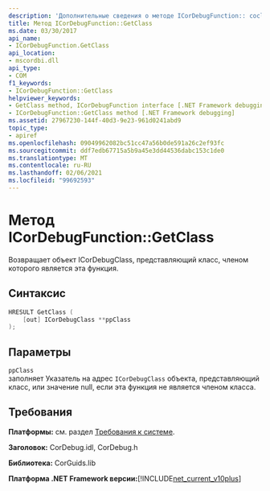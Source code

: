 ```yaml
---
description: 'Дополнительные сведения о методе ICorDebugFunction:: coclass'
title: Метод ICorDebugFunction::GetClass
ms.date: 03/30/2017
api_name:
- ICorDebugFunction.GetClass
api_location:
- mscordbi.dll
api_type:
- COM
f1_keywords:
- ICorDebugFunction::GetClass
helpviewer_keywords:
- GetClass method, ICorDebugFunction interface [.NET Framework debugging]
- ICorDebugFunction::GetClass method [.NET Framework debugging]
ms.assetid: 27967230-144f-40d3-9e23-961d0241abd9
topic_type:
- apiref
ms.openlocfilehash: 09049962082bc51cc47a56b0de591a26c2ef93fc
ms.sourcegitcommit: ddf7edb67715a5b9a45e3dd44536dabc153c1de0
ms.translationtype: MT
ms.contentlocale: ru-RU
ms.lasthandoff: 02/06/2021
ms.locfileid: "99692593"
---
```

# <a name="icordebugfunctiongetclass-method"></a>Метод ICorDebugFunction::GetClass

Возвращает объект ICorDebugClass, представляющий класс, членом которого является эта функция.  
  
## <a name="syntax"></a>Синтаксис  
  
```cpp  
HRESULT GetClass (  
    [out] ICorDebugClass **ppClass  
);  
```  
  
## <a name="parameters"></a>Параметры  

 `ppClass`  
 заполняет Указатель на адрес `ICorDebugClass` объекта, представляющий класс, или значение null, если эта функция не является членом класса.  
  
## <a name="requirements"></a>Требования  

 **Платформы:** см. раздел [Требования к системе](../../get-started/system-requirements.md).  
  
 **Заголовок:** CorDebug.idl, CorDebug.h  
  
 **Библиотека:** CorGuids.lib  
  
 **Платформа .NET Framework версии:**[!INCLUDE[net_current_v10plus](../../../../includes/net-current-v10plus-md.md)]
